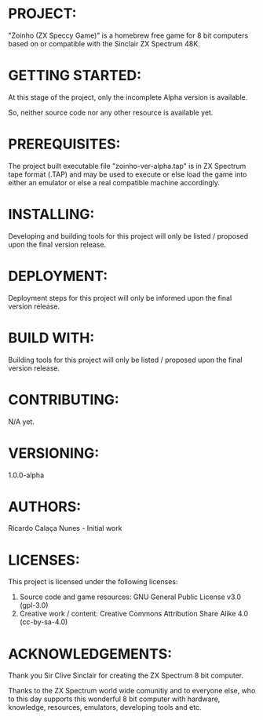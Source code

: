 # PROJECT:

"Zoinho (ZX Speccy Game)" is a homebrew free game for 8 bit computers based on or compatible with the Sinclair ZX Spectrum 48K.

# GETTING STARTED:

At this stage of the project, only the incomplete Alpha version is available. 

So, neither source code nor any other resource is available yet.

# PREREQUISITES:

The project built executable file "zoinho-ver-alpha.tap" is in ZX Spectrum tape format (.TAP) and may be used to execute or else load the game into either an emulator or else a real compatible machine accordingly.

# INSTALLING:

Developing and building tools for this project will only be listed / proposed upon the final version release.

# DEPLOYMENT:

Deployment steps for this project will only be informed upon the final version release.

# BUILD WITH:

Building tools for this project will only be listed / proposed upon the final version release.

# CONTRIBUTING:

N/A yet.

# VERSIONING:

1.0.0-alpha

# AUTHORS:

Ricardo Calaça Nunes - Initial work

# LICENSES:

This project is licensed under the following licenses:

1) Source code and game resources: GNU General Public License v3.0 (gpl-3.0)
2) Creative work / content: Creative Commons Attribution Share Alike 4.0 (cc-by-sa-4.0)

# ACKNOWLEDGEMENTS:

Thank you Sir Clive Sinclair for creating the ZX Spectrum 8 bit computer.

Thanks to the ZX Spectrum world wide comunitiy and to everyone else, who to this day supports this wonderful 8 bit computer with hardware, knowledge, resources, emulators, developing tools and etc. 
